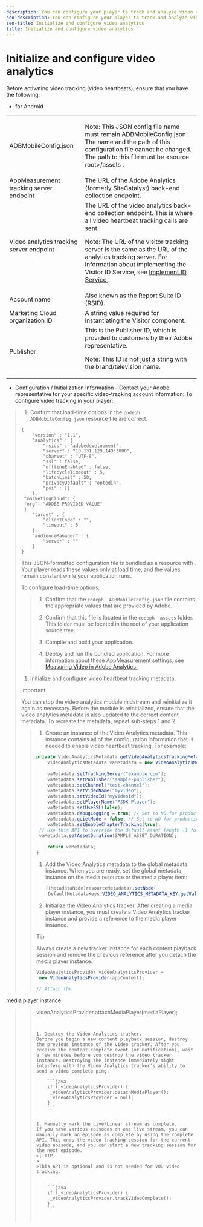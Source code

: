 ```yaml
---
description: You can configure your player to track and analyze video use.
seo-description: You can configure your player to track and analyze video use.
seo-title: Initialize and configure video analytics
title: Initialize and configure video analytics
---
```


# Initialize and configure video analytics

Before activating video tracking (video heartbeats), ensure that you have the following:

* for Android
<table id="table_3565328ABBEE4605A92EAE1ADE5D6F84"> 
 <tgroup cols="2"> 
  <colspec colnum="1" colname="col1" colwidth="1.00*" /> 
  <colspec colnum="2" colname="col2" colwidth="1.92*" /> 
  <tbody> 
   <tr> 
    <td colname="col1"> <span class="filepath"> ADBMobileConfig.json </span> </td> 
    <td colname="col2"> <p type="important">Note:  This JSON config file name must remain <span class="codeph"> ADBMobileConfig.json </span>. The name and the path of this configuration file cannot be changed. The path to this file must be <span class="codeph"> &lt;source root&gt;/assets </span>. </p> </td> 
   </tr> 
   <tr> 
    <td colname="col1"> AppMeasurement tracking server endpoint </td> 
    <td colname="col2"> The URL of the Adobe Analytics (formerly SiteCatalyst) back-end collection endpoint. </td> 
   </tr> 
   <tr> 
    <td colname="col1"> Video analytics tracking server endpoint </td> 
    <td colname="col2"> The URL of the video analytics back-end collection endpoint. This is where all video heartbeat tracking calls are sent. <p type="tip">Note:  The URL of the visitor tracking server is the same as the URL of the analytics tracking server. For information about implementing the Visitor ID Service, see <a href="https://marketing.adobe.com/resources/help/en_US/mcvid/mcvid-setup-target.html" format="html" scope="external"> Implement ID Service </a>. </p> </td> 
   </tr> 
   <tr> 
    <td colname="col1"> Account name </td> 
    <td colname="col2"> Also known as the Report Suite ID (RSID). </td> 
   </tr> 
   <tr> 
    <td colname="col1"> Marketing Cloud organization ID </td> 
    <td colname="col2"> A string value required for instantiating the Visitor component. </td> 
   </tr> 
   <tr> 
    <td colname="col1"> Publisher </td> 
    <td colname="col2"> This is the Publisher ID, which is provided to customers by their Adobe representative. <p type="tip">Note:  This ID is not just a string with the brand/television name. </p> </td> 
   </tr> 
  </tbody> 
 </tgroup> 
</table>

* Configuration / Initialization Information - Contact your Adobe representative for your specific video-tracking account information:
To configure video tracking in your player:

>1. Confirm that load-time options in the `codeph  ADBMobileConfig.json` resource file are correct.
>   ```
>   { 
>       "version" : "1.1", 
>       "analytics" : { 
>           "rsids" : "adobedevelopment", 
>           "server" : "10.131.129.149:3000", 
>           "charset" : "UTF-8", 
>           "ssl" : false, 
>           "offlineEnabled" : false, 
>           "lifecycleTimeout" : 5, 
>           "batchLimit" : 50, 
>           "privacyDefault" : "optedin", 
>           "poi" : [] 
>       }, 
>    "marketingCloud": { 
>    "org": "ADOBE PROVIDED VALUE" 
>    }, 
>       "target" : { 
>           "clientCode" : "", 
>           "timeout" : 5 
>       }, 
>       "audienceManager" : { 
>           "server" : "" 
>       } 
>   }
>   ```
>   This JSON-formatted configuration file is bundled as a resource with . Your player reads these values only at load time, and the values remain constant while your application runs.
>   
>   To configure load-time options:
>   
>   
>   >1. Confirm that the `codeph  ADBMobileConfig.json` file contains the appropriate values that are provided by Adobe.
>   >   
>   >1. Confirm that this file is located in the `codeph  assets` folder.
>   >   This folder must be located in the root of your application source tree.
>   >   
>   >1. Compile and build your application.
>   >   
>   >1. Deploy and run the bundled application.
>   >   For more information about these AppMeasurement settings, see[ Measuring Video in Adobe Analytics ](https://marketing.adobe.com/resources/help/en_US/sc/appmeasurement/video/).
>   >   
>   >   
>   
>1. Initialize and configure video heartbeat tracking metadata.
>   >[!IMPORTANT]
>   >
>   >You can stop the video analytics module midstream and reinitialize it again as necessary. Before the module is reinitialized, ensure that the video analytics metadata is also updated to the correct content metadata. To recreate the metadata, repeat sub-steps 1 and 2.
>   
>   >1. Create an instance of the Video Analytics metadata.
>   >   This instance contains all of the configuration information that is needed to enable video heartbeat tracking. For example:
>   >   ```java
>   >   private VideoAnalyticsMetadata getVideoAnalyticsTrackingMetadata() { 
>   >       VideoAnalyticsMetadata vaMetadata = new VideoAnalyticsMetadata(); 
>   >     
>   >       vaMetadata.setTrackingServer("example.com"); 
>   >       vaMetadata.setPublisher("sample-publisher"); 
>   >       vaMetadata.setChannel("test-channel"); 
>   >       vaMetadata.setVideoName("myvideo"); 
>   >       vaMetadata.setVideoId("myvideoid"); 
>   >       vaMetadata.setPlayerName("PSDK Player"); 
>   >       vaMetadata.setUseSSL(false); 
>   >       vaMetadata.debugLogging = true; // Set to NO for production deployment. 
>   >       vaMetadata.quietMode = false; // Set to NO for production deployment. 
>   >       vaMetadata.setEnableChapterTracking(true); 
>   >    // use this API to override the default asset length -1 for live streams 
>   >    vaMetadata.setAssetDuration(SAMPLE_ASSET_DURATION); 
>   >     
>   >       return vaMetadata; 
>   >   }
>   >   ```
>   >   
>   >   
>   >1. Add the Video Analytics metadata to the global metadata instance.
>   >   When you are ready, set the global metadata instance on the media resource or the media player item:
>   >       
>   >       ```java
>   >       ((MetadataNode)resourceMetadata).setNode( 
>   >        DefaultMetadataKeys.VIDEO_ANALYTICS_METADATA_KEY.getValue(), vaMetadata);
>   >       ```
>   >       
>   >   
>   >1. Initialize the Video Analytics tracker.
>   >   After creating a media player instance, you must create a Video Analytics tracker instance and provide a reference to the media player instance.
>   >   >[!TIP]
>   >   >
>   >   >Always create a new tracker instance for each content playback session and remove the previous reference after you detach the media player instance.
>   >   ```java
>   >   VideoAnalyticsProvider videoAnalyticsProvider = 
>   >    new VideoAnalyticsProvider(appContext); 
>   >    
>   >   // Attach the 
<ph conkeyref="phrases/primetime-sdk-name" /> media player instance 
>   >   videoAnalyticsProvider.attachMediaPlayer(mediaPlayer);
>   >   ```
>   >   
>   >   
>   >1. Destroy the Video Analytics tracker.
>   >   Before you begin a new content playback session, destroy the previous instance of the video tracker. After you receive the content complete event (or notification), wait a few minutes before you destroy the video tracker instance. Destroying the instance immediately might interfere with the Video Analytics tracker's ability to send a video complete ping.
>   >       
>   >       ```java
>   >       if (_videoAnalyticsProvider) { 
>   >        _videoAnalyticsProvider.detachMediaPlayer(); 
>   >        _videoAnalyticsProvider = null; 
>   >       }
>   >       ```
>   >       
>   >   
>   >1. Manually mark the Live/Linear stream as complete.
>   >   If you have various episodes on one live stream, you can manually mark an episode as complete by using the complete API. This ends the video tracking session for the current video episode, and you can start a new tracking session for the next episode.
>   >   >[!TIP]
>   >   >
>   >   >This API is optional and is not needed for VOD video tracking.
>   >   
>   >       
>   >       ```java
>   >       if (_videoAnalyticsProvider) { 
>   >        _videoAnalyticsProvider.trackVideoComplete(); 
>   >       }
>   >       ```
>   >       
>   >   
>   >   
>   
>   
